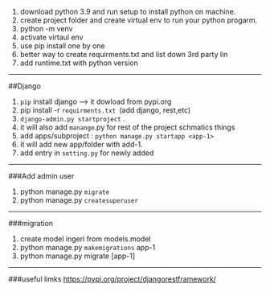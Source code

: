 1. download python 3.9 and run setup to install python on machine.
2. create project folder and create virtual env to run your python progarm.
3. python -m venv <dir-name>
4. activate virtaul env
5. use pip install <lib-name> one by one
6. better way to create requirments.txt and list down 3rd party lin
7. add runtime.txt with python version
---
##Django
1. `pip` install django --> it dowload from pypi.org
2. pip install -r `requirments.txt `(add django, rest,etc)
3. `django-admin.py startproject` <project-name> .
4. it will also add `manange`.py for rest of the project schmatics things
5. add apps/subproject : `python manage.py startapp <app-1>`
6. it will add new app/folder with add-1.
7. add entry in `setting.py` for newly added 
---
###Add admin user
1. python manage.py `migrate`
2. python manage.py `createsuperuser`

---
###migration
1. create model ingeri from models.model
2. python manage.py `makemigrations`  app-1
3. python manage.py migrate [app-1]

---
###useful limks
https://pypi.org/project/djangorestframework/

